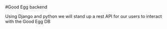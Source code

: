 #Good Egg backend

Using Django and python we will stand up a rest API for our users to interact with the Good Egg DB